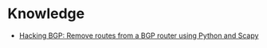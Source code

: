 # Knowledge
- [Hacking BGP: Remove routes from a BGP router using Python and Scapy](https://youtu.be/IFYBIjjXLbQ)
